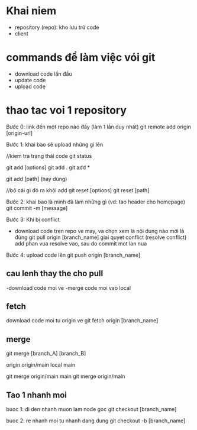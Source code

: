# Khai niem

  - repository (repo): kho lưu trữ code 
  - client

# commands để làm việc vói git
  - download code lần đầu
  - update code
  - upload code

# thao tac voi 1 repository
  Bước 0: link đến một repo nào đấy (làm 1 lần duy nhất)
  git remote add origin [origin-url]

  Bước 1: khai bao sẽ upload những gì lên

  //kiem tra trạng thái code
  git status

  git add [options]
  git add .
  git add * 

  git add [path] (hay dùng)

  //bỏ cái gì đó ra khỏi add
  git reset [options]
  git reset [path]

  Bước 2: khai bao là mình đã làm những gì (vd: tao header cho homepage)
  git commit -m [message]

  Bước 3: Khi bị conflict
  - download code tren repo ve may, va chọn xem là nội dung nào mới là đúng
  git pull origin [branch_name]
  giai quyet conflict (resolve conflict)
  add phan vua resolve vao, sau do commit mot lan nua

  Bước 4: upload code lên
  git push origin [branch_name]

  ## cau lenh thay the cho pull
  -download code moi ve
  -merge code moi vao local

  ## fetch
  download code moi tu origin ve
  git fetch origin [branch_name]

  ## merge
  git merge [branch_A] [branch_B]

  origin origin/main
  local main

  git merge origin/main main
  git merge origin/main


## Tao 1 nhanh moi
buoc 1: di den nhanh muon lam node goc
git checkout [branch_name]

buoc 2: re nhanh moi tu nhanh dang dung
git checkout -b [branch_name]
